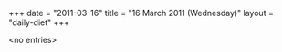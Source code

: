 +++
date = "2011-03-16"
title = "16 March 2011 (Wednesday)"
layout = "daily-diet"
+++

\<no entries\>
